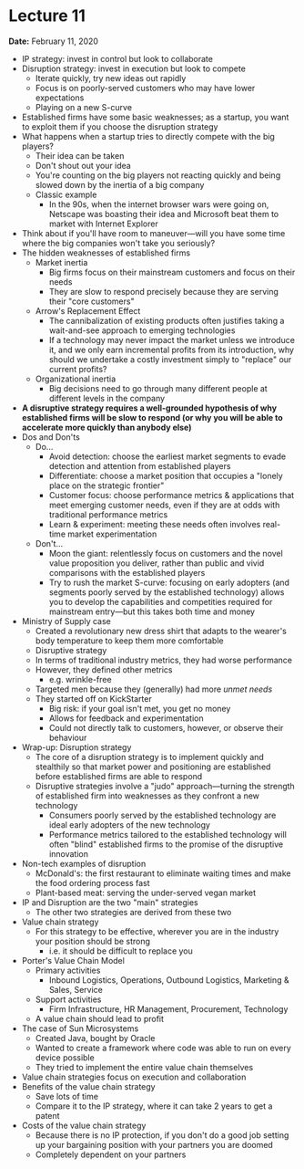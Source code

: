 # Lecture 11

**Date:** February 11, 2020

* IP strategy: invest in control but look to collaborate
* Disruption strategy: invest in execution but look to compete
  * Iterate quickly, try new ideas out rapidly
  * Focus is on poorly-served customers who may have lower expectations
  * Playing on a new S-curve
* Established firms have some basic weaknesses; as a startup, you want to exploit them if you choose the disruption strategy
* What happens when a startup tries to directly compete with the big players?
  * Their idea can be taken
  * Don't shout out your idea 
  * You're counting on the big players not reacting quickly and being slowed down by the inertia of a big company
  * Classic example
    * In the 90s, when the internet browser wars were going on, Netscape was boasting their idea and Microsoft beat them to market with Internet Explorer
* Think about if you'll have room to maneuver—will you have some time where the big companies won't take you seriously?
* The hidden weaknesses of established firms
  * Market inertia
    * Big firms focus on their mainstream customers and focus on their needs
    * They are slow to respond precisely because they are serving their "core customers"
  * Arrow's Replacement Effect
    * The cannibalization of existing products often justifies taking a wait-and-see approach to emerging technologies
    * If a technology may never impact the market unless we introduce it, and we only earn incremental profits from its introduction, why should we undertake a costly investment simply to "replace" our current profits?
  * Organizational inertia
    * Big decisions need to go through many different people at different levels in the company
* **A disruptive strategy requires a well-grounded hypothesis of why established firms will be slow to respond (or why you will be able to accelerate more quickly than anybody else)**
* Dos and Don'ts
  * Do...
    * Avoid detection: choose the earliest market segments to evade detection and attention from established players
    * Differentiate: choose a market position that occupies a "lonely place on the strategic frontier"
    * Customer focus: choose performance metrics & applications that meet emerging customer needs, even if they are at odds with traditional performance metrics
    * Learn & experiment: meeting these needs often involves real-time market experimentation
  * Don't...
    * Moon the giant: relentlessly focus on customers and the novel value proposition you deliver, rather than public and vivid comparisons with the established players
    * Try to rush the market S-curve: focusing on early adopters (and segments poorly served by the established technology) allows you to develop the capabilities and competities required for mainstream entry—but this takes both time and money
* Ministry of Supply case
  * Created a revolutionary new dress shirt that adapts to the wearer's body temperature to keep them more comfortable
  * Disruptive strategy
  * In terms of traditional industry metrics, they had worse performance
  * However, they defined other metrics
    * e.g. wrinkle-free
  * Targeted men because they (generally) had more *unmet needs*
  * They started off on KickStarter
    * Big risk: if your goal isn't met, you get no money
    * Allows for feedback and experimentation
    * Could not directly talk to customers, however, or observe their behaviour
* Wrap-up: Disruption strategy
  * The core of a disruption strategy is to implement quickly and stealthily so that market power and positioning are established before established firms are able to respond
  * Disruptive strategies involve a "judo" approach—turning the strength of established firm into weaknesses as they confront a new technology
    * Consumers poorly served by the established technology are ideal early adopters of the new technology
    * Performance metrics tailored to the established technology will often "blind" established firms to the promise of the disruptive innovation
* Non-tech examples of disruption
  * McDonald's: the first restaurant to eliminate waiting times and make the food ordering process fast
  * Plant-based meat: serving the under-served vegan market
* IP and Disruption are the two "main" strategies
  * The other two strategies are derived from these two
* Value chain strategy
  * For this strategy to be effective, wherever you are in the industry your position should be strong
    * i.e. it should be difficult to replace you
* Porter's Value Chain Model
  * Primary activities
    * Inbound Logistics, Operations, Outbound Logistics, Marketing & Sales, Service
  * Support activities
    * Firm Infrastructure, HR Management, Procurement, Technology
  * A value chain should lead to profit
* The case of Sun Microsystems
  * Created Java, bought by Oracle
  * Wanted to create a framework where code was able to run on every device possible
  * They tried to implement the entire value chain themselves
* Value chain strategies focus on execution and collaboration
* Benefits of the value chain strategy
  * Save lots of time
  * Compare it to the IP strategy, where it can take 2 years to get a patent
* Costs of the value chain strategy
  * Because there is no IP protection, if you don't do a good job setting up your bargaining position with your partners you are doomed
  * Completely dependent on your partners

